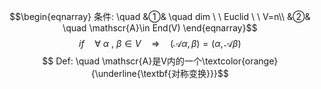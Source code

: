 $$\begin{eqnarray}
条件: \quad
&①& \quad dim \ \ Euclid \ \ V=n\\
&②& \quad \mathscr{A}\in End(V)
\end{eqnarray}$$
$$if \quad \forall \ \alpha \ , \ \beta \in V \quad \Rightarrow \quad (\mathscr{A}\alpha,\beta)=(\alpha, \mathscr{A}\beta)$$
$$ Def: \quad \mathscr{A}是V内的一个\textcolor{orange}{\underline{\textbf{对称变换}}}$$